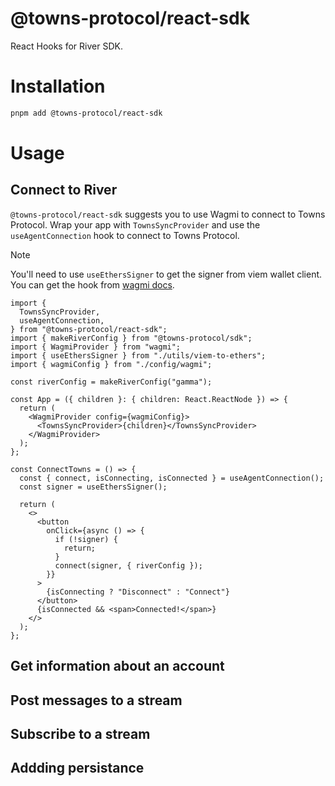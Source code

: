# @towns-protocol/react-sdk

React Hooks for River SDK.

# Installation

```sh
pnpm add @towns-protocol/react-sdk
```

# Usage

## Connect to River

`@towns-protocol/react-sdk` suggests you to use Wagmi to connect to Towns Protocol.
Wrap your app with `TownsSyncProvider` and use the `useAgentConnection` hook to connect to Towns Protocol.

> [!NOTE]
> You'll need to use `useEthersSigner` to get the signer from viem wallet client.
> You can get the hook from [wagmi docs](https://wagmi.sh/react/guides/ethers#usage-1).

```tsx
import {
  TownsSyncProvider,
  useAgentConnection,
} from "@towns-protocol/react-sdk";
import { makeRiverConfig } from "@towns-protocol/sdk";
import { WagmiProvider } from "wagmi";
import { useEthersSigner } from "./utils/viem-to-ethers";
import { wagmiConfig } from "./config/wagmi";

const riverConfig = makeRiverConfig("gamma");

const App = ({ children }: { children: React.ReactNode }) => {
  return (
    <WagmiProvider config={wagmiConfig}>
      <TownsSyncProvider>{children}</TownsSyncProvider>
    </WagmiProvider>
  );
};

const ConnectTowns = () => {
  const { connect, isConnecting, isConnected } = useAgentConnection();
  const signer = useEthersSigner();

  return (
    <>
      <button
        onClick={async () => {
          if (!signer) {
            return;
          }
          connect(signer, { riverConfig });
        }}
      >
        {isConnecting ? "Disconnect" : "Connect"}
      </button>
      {isConnected && <span>Connected!</span>}
    </>
  );
};
```

## Get information about an account

## Post messages to a stream

## Subscribe to a stream

## Addding persistance
